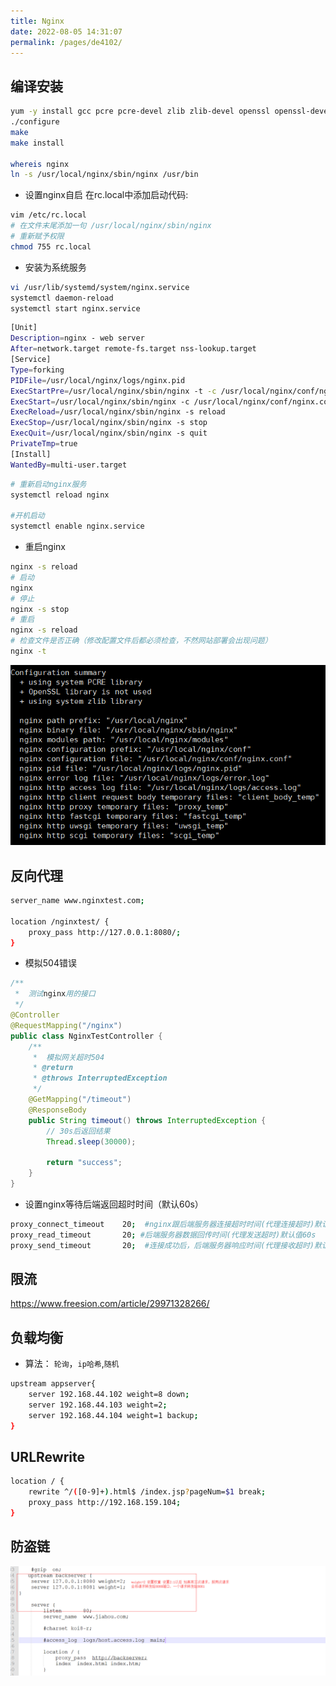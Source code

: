```yaml
---
title: Nginx
date: 2022-08-05 14:31:07
permalink: /pages/de4102/
---
```

## 编译安装
```bash
yum -y install gcc pcre pcre-devel zlib zlib-devel openssl openssl-devel
./configure
make
make install

whereis nginx
ln -s /usr/local/nginx/sbin/nginx /usr/bin

```
- 设置nginx自启
在rc.local中添加启动代码:
```bash
vim /etc/rc.local
# 在文件末尾添加一句 /usr/local/nginx/sbin/nginx
# 重新赋予权限
chmod 755 rc.local
```
- 安装为系统服务
```bash
vi /usr/lib/systemd/system/nginx.service
systemctl daemon-reload
systemctl start nginx.service
```
```bash
[Unit]
Description=nginx - web server
After=network.target remote-fs.target nss-lookup.target
[Service]
Type=forking
PIDFile=/usr/local/nginx/logs/nginx.pid
ExecStartPre=/usr/local/nginx/sbin/nginx -t -c /usr/local/nginx/conf/nginx.conf
ExecStart=/usr/local/nginx/sbin/nginx -c /usr/local/nginx/conf/nginx.conf
ExecReload=/usr/local/nginx/sbin/nginx -s reload
ExecStop=/usr/local/nginx/sbin/nginx -s stop
ExecQuit=/usr/local/nginx/sbin/nginx -s quit
PrivateTmp=true
[Install]
WantedBy=multi-user.target
```

```bash
# 重新启动nginx服务
systemctl reload nginx

#开机启动  
systemctl enable nginx.service
```

-  重启nginx
```bash
nginx -s reload
# 启动
nginx
# 停止
nginx -s stop
# 重启
nginx -s reload
# 检查文件是否正确（修改配置文件后都必须检查，不然网站部署会出现问题）
nginx -t

```

![](./imgs/2022-11-13-21-28-36.png)
## 反向代理
```bash
server_name www.nginxtest.com;

location /nginxtest/ {
    proxy_pass http://127.0.0.1:8080/;
}
```
- 模拟504错误
```java
/**
 *  测试nginx用的接口
 */
@Controller
@RequestMapping("/nginx")
public class NginxTestController {
    /**
     *  模拟网关超时504
     * @return
     * @throws InterruptedException
     */
    @GetMapping("/timeout")
    @ResponseBody
    public String timeout() throws InterruptedException {
        // 30s后返回结果
        Thread.sleep(30000);

        return "success";
    }
}
```
- 设置nginx等待后端返回超时时间（默认60s）
```bash
proxy_connect_timeout    20;  #nginx跟后端服务器连接超时时间(代理连接超时)默认60s
proxy_read_timeout       20; #后端服务器数据回传时间(代理发送超时)默认值60s
proxy_send_timeout       20;  #连接成功后，后端服务器响应时间(代理接收超时)默认值60s
```

## 限流
https://www.freesion.com/article/29971328266/

## 负载均衡
- 算法：
`轮询`，`ip哈希`,`随机`
```bash
upstream appserver{
    server 192.168.44.102 weight=8 down;
    server 192.168.44.103 weight=2;
    server 192.168.44.104 weight=1 backup;
}
```
## URLRewrite
```bash
location / {
    rewrite ^/([0-9]+).html$ /index.jsp?pageNum=$1 break;
    proxy_pass http://192.168.159.104;
}
```
## 防盗链


![](./imgs/2022-11-14-20-19-45.png)



